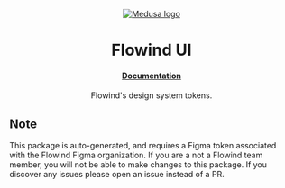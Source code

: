 <p align="center">
  <a href="https://www.medusajs.com">
  <picture>
    <source media="(prefers-color-scheme: dark)" srcset="https://user-images.githubusercontent.com/59018053/229103275-b5e482bb-4601-46e6-8142-244f531cebdb.svg">
    <source media="(prefers-color-scheme: light)" srcset="https://user-images.githubusercontent.com/59018053/229103726-e5b529a3-9b3f-4970-8a1f-c6af37f087bf.svg">
    <img alt="Medusa logo" src="https://user-images.githubusercontent.com/59018053/229103726-e5b529a3-9b3f-4970-8a1f-c6af37f087bf.svg">
    </picture>
  </a>
</p>
<h1 align="center">
  Flowind UI
</h1>

<h4 align="center">
  <a href="">Documentation</a>
</h4>

<p align="center">
  Flowind's design system tokens.
</p>

## Note

This package is auto-generated, and requires a Figma token associated with the Flowind Figma organization. If you are a not a Flowind team member, you will not be able to make changes to this package. If you discover any issues please open an issue instead of a PR.
